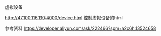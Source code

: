 虚拟设备

http://47.100.116.130:4000/device.html 控制虚拟设备的html

参考资料 https://developer.aliyun.com/ask/222466?spm=a2c6h.13524658